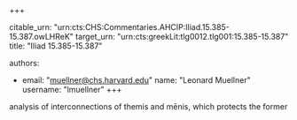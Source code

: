 +++


citable_urn: "urn:cts:CHS:Commentaries.AHCIP:Iliad.15.385-15.387.owLHReK"
target_urn: "urn:cts:greekLit:tlg0012.tlg001:15.385-15.387"
title: "Iliad 15.385-15.387"

authors:
- email: "muellner@chs.harvard.edu"
  name: "Leonard Muellner"
  username: "lmuellner"
+++

<p>analysis of interconnections of themis and mēnis, which protects the former</p>